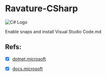 # Ravature-CSharp
![C# Logo](https://upload.wikimedia.org/wikipedia/commons/thumb/7/7a/C_Sharp_logo.svg/150px-C_Sharp_logo.svg.png)

Enable snaps and install Visual Studio Code.md

## Refs:
* [x] [dotnet.microsoft](https://dotnet.microsoft.com/learn/dotnet/hello-world-tutorial/next "dotnet.microsoft")
* [x] [docs.microsoft](https://docs.microsoft.com/ "docs.microsoft")



